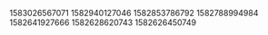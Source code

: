 1583026567071
1582940127046
1582853786792
1582788994984
1582641927666
1582628620743
1582626450749


